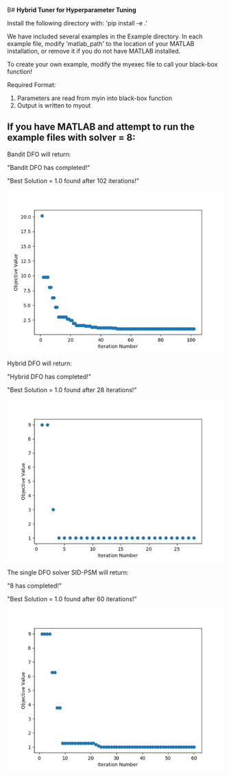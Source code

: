 B# **Hybrid Tuner for Hyperparameter Tuning**

Install the following directory with:
'pip install -e .' 

We have included several examples in the Example directory.
In each example file, modify 'matlab_path' to the location of your MATLAB installation, or remove it if you do not have MATLAB installed.

To create your own example, modify the myexec file to call your black-box function!

Required Format:
1. Parameters are read from myin into black-box function
2. Output is written to myout

## **If you have MATLAB and attempt to run the example files with solver = 8:**

Bandit DFO will return:

"Bandit DFO has completed!"

"Best Solution = 1.0 found after 102 iterations!"

![Image from Bandit DFO run](/examples/BanditDFO/banditResults.png)

Hybrid DFO will return:

"Hybrid DFO has completed!"

"Best Solution = 1.0 found after 28 iterations!"

![Image from Hybrid DFO run](/examples/HybridDFO/hybridResults.png)

The single DFO solver SID-PSM will return:

"8 has completed!"

"Best Solution = 1.0 found after 60 iterations!"

![Image from HOPSPACK DFO run](/examples/SingleSolver/10Results.png)


